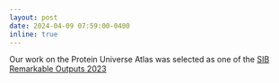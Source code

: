 ```yaml
---
layout: post
date: 2024-04-09 07:59:00-0400
inline: true
---
```


Our work on the Protein Universe Atlas was selected as one of the [SIB Remarkable Outputs 2023](https://www.sib.swiss/news/discover-the-sib-remarkable-outputs-2023)